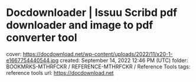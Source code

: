 # Docdownloader | Issuu Scribd pdf downloader and image to pdf converter tool

cover: https://docdownload.net/wp-content/uploads/2022/11/x20-1-e1667754440544.jpg
created: September 14, 2022 12:46 PM (UTC)
folder: BOOKMRKS-MTHRFCKR / REFERENCE-MTHRFCKR / Reference Tools
tags: reference tools
url: https://docdownload.net